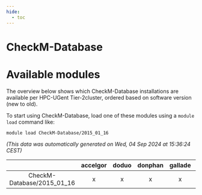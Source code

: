 ```yaml
---
hide:
  - toc
---
```


CheckM-Database
===============

# Available modules


The overview below shows which CheckM-Database installations are available per HPC-UGent Tier-2cluster, ordered based on software version (new to old).

To start using CheckM-Database, load one of these modules using a `module load` command like:

```shell
module load CheckM-Database/2015_01_16
```

*(This data was automatically generated on Wed, 04 Sep 2024 at 15:36:24 CEST)*  

| |accelgor|doduo|donphan|gallade|joltik|shinx|skitty|
| :---: | :---: | :---: | :---: | :---: | :---: | :---: | :---: |
|CheckM-Database/2015_01_16|x|x|x|x|x|x|x|
